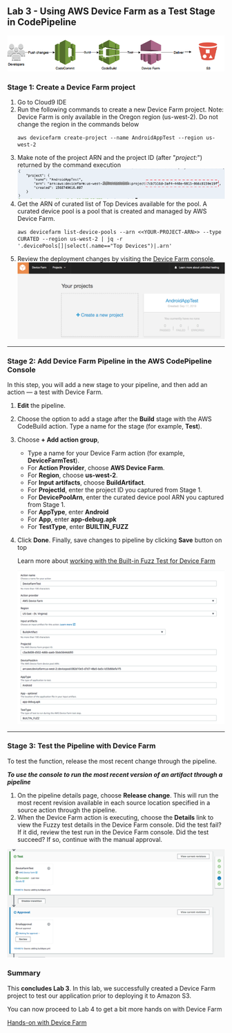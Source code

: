 
## Lab 3 - Using AWS Device Farm as a Test Stage in CodePipeline

![df-pipeline](img/Lab3-Stage0-DFPipeline.png)

### Stage 1: Create a Device Farm project

1. Go to Cloud9 IDE
2. Run the following commands to create a new Device Farm project. Note: Device Farm is only available in the Oregon region (us-west-2). Do not change the region in the commands below
    ```console
    aws devicefarm create-project --name AndroidAppTest --region us-west-2
    ```
3. Make note of the project ARN and the project ID (after "_project:_") returned by the command execution
![create-devicefarm](./img/Lab3-Stage1-Create-DeviceFarm.png)
4. Get the ARN of curated list of Top Devices available for the pool. A curated device pool is a pool that is created and managed by AWS Device Farm.
    ```console
    aws devicefarm list-device-pools --arn <<YOUR-PROJECT-ARN>> --type CURATED --region us-west-2 | jq -r '.devicePools[]|select(.name=="Top Devices")|.arn'
    ```
5.  Review the deployment changes by visiting the [Device Farm console](https://us-west-2.console.aws.amazon.com/devicefarm).
![complete-devicefarm](./img/Lab3-Stage1-Complete-DeviceFarm.png)

***

### Stage 2: Add Device Farm Pipeline in the AWS CodePipeline Console

In this step, you will add a new stage to your pipeline, and then add an action — a test with Device Farm.

1. **Edit** the pipeline.
2. Choose the option to add a stage after the **Build** stage with the AWS CodeBuild action. Type a name for the stage (for example, **Test**).
3. Choose **+ Add action group**,
   - Type a name for your Device Farm action (for example, **DeviceFarmTest**).
   - For **Action Provider**, choose **AWS Device Farm**.
   - For **Region**, choose **us-west-2**.
   - For **Input artifacts**, choose **BuildArtifact**.
   - For **ProjectId**, enter the project ID you captured from Stage 1.
   - For **DevicePoolArn**, enter the curated device pool ARN you captured from Stage 1.
   - For **AppType**, enter **Android**
   - For **App**, enter **app-debug.apk**
   - For **TestType**, enter **BUILTIN_FUZZ**
4. Click **Done**. Finally, save changes to pipeline by clicking **Save** button on top

    Learn more about [working with the Built-in Fuzz Test for Device Farm](https://docs.aws.amazon.com/devicefarm/latest/developerguide/test-types-built-in-fuzz.html)

    ![DeviceFarmAction](./img/Lab3-DeviceFarmAction.png)

***

### Stage 3: Test the Pipeline with Device Farm

To test the function, release the most recent change through the pipeline.

**_To use the console to run the most recent version of an artifact through a pipeline_**

1. On the pipeline details page, choose **Release change**. This will run the most recent revision available in each source location specified in a source action through the pipeline.
2. When the Device Farm action is executing, choose the **Details** link to view the Fuzzy test details in the Device Farm console. Did the test fail? If it did, review the test run in the Device Farm console. Did the test succeed? If so, continue with the manual approval.

![DeviceFarmActionComplete](./img/Lab3-DeviceFarmActionComplete.png)

### Summary

This **concludes Lab 3**. In this lab, we successfully created a Device Farm project to test our application prior to deploying it to Amazon S3.

You can now proceed to Lab 4 to get a bit more hands on with Device Farm

[Hands-on with Device Farm](4_Lab4.md)
